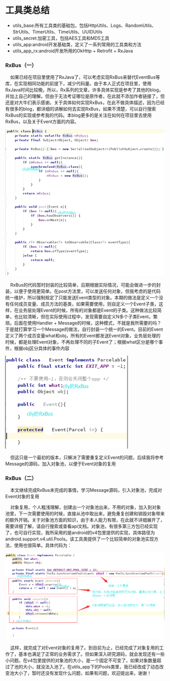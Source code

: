 # 工具类总结
<ul>
  <li>utils_base:所有工具类的基础包，包括HttpUtils、Logs、RandomUtils、StrUtils、TimerUtils、TimeUtils、UUIDUtils</li>
  <li>utils_secret:加密工具，包括AES工具和MD5工具</li>
  <li>utils_app:android开发基础类，定义了一系列常用的工具类和方法</li>
  <li>utils_app_rx:android开发所用的OkHttp + Retrofit + RxJava</li>
</ul>
<h3>RxBus（一）</h3>
<p>&nbsp;&nbsp;&nbsp;&nbsp;如果已经在项目里使用了RxJava了，可以考虑实现RxBus来替代EventBus等库，在实现相同功能的前提下，减少代码量。由于本人正式在项目里，使用RxJava时间比较晚，所以，Rx系列的文章，许多具体实现是参考了其他的blog，并加上自己的理解。但由于无法考证哪位是原作者，在此就不添加作者链接了，但还是对大牛们表示感谢。关于具体如何实现RxBus，在此不做具体描述，因为已经有很多的blog，都详细的讲解如何去实现RxBus，如果不清楚，可以自行搜索RxBus的实现或参考我的代码。本blog更多的是关注在如何在项目里去使用RxBus，以及关于Event方面的内容。</p>
<img src="https://github.com/cily-code/Utils/blob/master/images/rxbus_1.png" />
<p>&nbsp;&nbsp;&nbsp;&nbsp;RxBus的代码暂时封装的比较简单，后期根据实际情况，可能会做进一步的封装，以便于使用更简单。在post方法里，可以发送任何对象，但我考虑的是代码统一维护，所以强制规定了只能发送Event类型的对象。本期的做法是定义一个没有任何成员变量、成员方法的基类，如果需要使用，则自定义一个Event子类，这样，在业务层处理Event的时候，所有的对象都是Event的子类。这种做法比较简单，也比较清晰，但在实际使用过程中，发现需要自定义N多个子类Event，繁琐。后面在使用Handler + Message的时候，这种模式，不就是我所需要的吗？于是就打算学习一个Message的做法，自行封装一个统一的Event。目前的Event定义了两个成员变量what和obj，所有的Event都发送Event对象，业务层处理的时候，都是处理Event对象，不再处理不同的子Event了；根据what区分是哪个事件，根据obj区分具体的事件内容</p>
<img src="https://github.com/cily-code/Utils/blob/master/images/rxbus_event_1.png" />
<p>&nbsp;&nbsp;&nbsp;&nbsp;但这只是一个最初的版本，只解决了需要重复定义Event的问题，后续我将参考Message的源码，加入对象池，以便于Event对象的复用</p>
<h3>RxBus（二）</h3>
<p>&nbsp;&nbsp;&nbsp;&nbsp;本文继续完成RxBus未完成的事情，学习Message源码，引入对象池，完成对Event对象的复用</p>
<p>&nbsp;&nbsp;&nbsp;&nbsp;对象复用，个人粗浅理解，创建出一个对象池出来，不用的对象，加入到对象池里，下一次需要使用的时候，直接从池中取出来，避免重复创建和销毁对象带来的额外开销。关于对象池方面的知识，由于本人能力有限，在此就不详细展开了，需要详细了解，请自行搜索或查看api文档。对象池，有很多第三方包已经实现了，也可自行实现，我所采用的是android的v4包里提供的实现，具体路径为android.support.v4.util.Pools。该工具类提供了一个比较简单的对象池实现方法，使用也很简单。具体代码为：</p>
<img src="https://github.com/cily-code/Utils/blob/master/images/rxbus_event_2.png" />
<p>&nbsp;&nbsp;&nbsp;&nbsp;这样，就完成了对Event对象的复用了。到目前为止，已经完成了对象复用的工作了，基本也满足了正常的业务需求了。但如果深入研究源码，就会发现还有一些小问题。在v4包里提供的对象池的大小，是一个固定不可变了，如果对象数量超过了池的大小，就没法入池了。在utils_app下的Pools类里，我已经改成了动态改变池大小了，暂时还没有发现什么问题，如果有问题，欢迎提出来，谢谢！</p>
